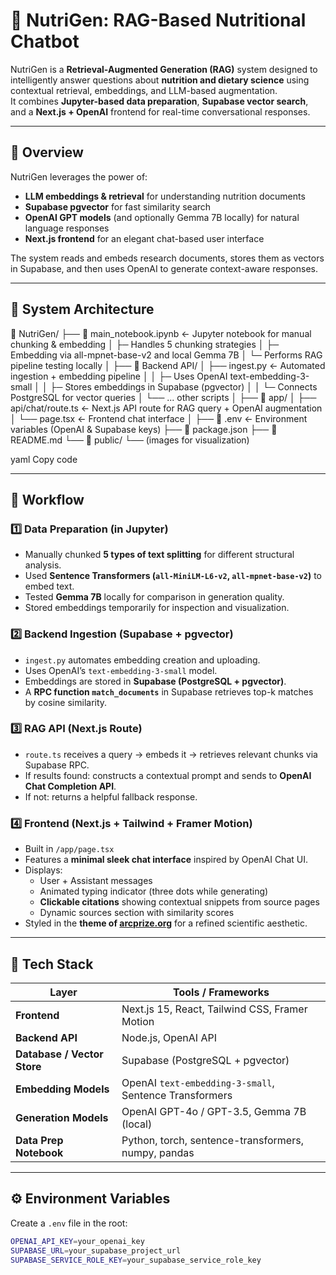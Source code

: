 # 🧠 NutriGen: RAG-Based Nutritional Chatbot

NutriGen is a **Retrieval-Augmented Generation (RAG)** system designed to intelligently answer questions about **nutrition and dietary science** using contextual retrieval, embeddings, and LLM-based augmentation.  
It combines **Jupyter-based data preparation**, **Supabase vector search**, and a **Next.js + OpenAI** frontend for real-time conversational responses.

---

## 🚀 Overview

NutriGen leverages the power of:
- **LLM embeddings & retrieval** for understanding nutrition documents
- **Supabase pgvector** for fast similarity search
- **OpenAI GPT models** (and optionally Gemma 7B locally) for natural language responses
- **Next.js frontend** for an elegant chat-based user interface

The system reads and embeds research documents, stores them as vectors in Supabase, and then uses OpenAI to generate context-aware responses.

---

## 🧩 System Architecture

📁 NutriGen/
├── 📓 main_notebook.ipynb ← Jupyter notebook for manual chunking & embedding
│ ├─ Handles 5 chunking strategies
│ ├─ Embedding via all-mpnet-base-v2 and local Gemma 7B
│ └─ Performs RAG pipeline testing locally
│
├── 📁 Backend API/
│ ├── ingest.py ← Automated ingestion + embedding pipeline
│ │ ├─ Uses OpenAI text-embedding-3-small
│ │ ├─ Stores embeddings in Supabase (pgvector)
│ │ └─ Connects PostgreSQL for vector queries
│ └── ... other scripts
│
├── 📁 app/
│ ├── api/chat/route.ts ← Next.js API route for RAG query + OpenAI augmentation
│ └── page.tsx ← Frontend chat interface
│
├── 📄 .env ← Environment variables (OpenAI & Supabase keys)
├── 📄 package.json
├── 📄 README.md
└── 📁 public/
└── (images for visualization)

yaml
Copy code

---

## 🧠 Workflow

### 1️⃣ Data Preparation (in Jupyter)
- Manually chunked **5 types of text splitting** for different structural analysis.
- Used **Sentence Transformers (`all-MiniLM-L6-v2`, `all-mpnet-base-v2`)** to embed text.
- Tested **Gemma 7B** locally for comparison in generation quality.
- Stored embeddings temporarily for inspection and visualization.

### 2️⃣ Backend Ingestion (Supabase + pgvector)
- `ingest.py` automates embedding creation and uploading.
- Uses OpenAI’s `text-embedding-3-small` model.
- Embeddings are stored in **Supabase (PostgreSQL + pgvector)**.
- A **RPC function `match_documents`** in Supabase retrieves top-k matches by cosine similarity.

### 3️⃣ RAG API (Next.js Route)
- `route.ts` receives a query → embeds it → retrieves relevant chunks via Supabase RPC.
- If results found: constructs a contextual prompt and sends to **OpenAI Chat Completion API**.
- If not: returns a helpful fallback response.

### 4️⃣ Frontend (Next.js + Tailwind + Framer Motion)
- Built in `/app/page.tsx`
- Features a **minimal sleek chat interface** inspired by OpenAI Chat UI.
- Displays:
  - User + Assistant messages
  - Animated typing indicator (three dots while generating)
  - **Clickable citations** showing contextual snippets from source pages
  - Dynamic sources section with similarity scores
- Styled in the **theme of [arcprize.org](https://arcprize.org/arc-agi)** for a refined scientific aesthetic.

---

## 🧰 Tech Stack

| Layer | Tools / Frameworks |
|-------|--------------------|
| **Frontend** | Next.js 15, React, Tailwind CSS, Framer Motion |
| **Backend API** | Node.js, OpenAI API |
| **Database / Vector Store** | Supabase (PostgreSQL + pgvector) |
| **Embedding Models** | OpenAI `text-embedding-3-small`, Sentence Transformers |
| **Generation Models** | OpenAI GPT-4o / GPT-3.5, Gemma 7B (local) |
| **Data Prep Notebook** | Python, torch, sentence-transformers, numpy, pandas |

---

## ⚙️ Environment Variables

Create a `.env` file in the root:

```bash
OPENAI_API_KEY=your_openai_key
SUPABASE_URL=your_supabase_project_url
SUPABASE_SERVICE_ROLE_KEY=your_supabase_service_role_key
